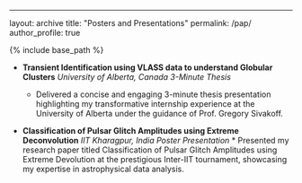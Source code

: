 ---
layout: archive
title: "Posters and Presentations"
permalink: /pap/
author_profile: true


{% include base_path %}


* **Transient Identification using VLASS data to understand Globular Clusters**                        *University of Alberta, Canada*
*3-Minute Thesis*
    * Delivered a concise and engaging 3-minute thesis presentation highlighting my transformative internship experience at the
University of Alberta under the guidance of Prof. Gregory Sivakoff.

* **Classification of Pulsar Glitch Amplitudes using Extreme Deconvolution**                           *IIT Kharagpur, India*
*Poster Presentation*
      * Presented my research paper titled Classification of Pulsar Glitch Amplitudes using Extreme Devolution at the prestigious
Inter-IIT tournament, showcasing my expertise in astrophysical data analysis.

